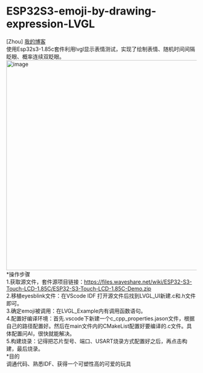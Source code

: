 # ESP32S3-emoji-by-drawing-expression-LVGL
[Zhou]
[我的博客](http://blog.csdn.net/guodongxiaren "悬停显示")  
使用Esp32s3-1.85c套件利用lvgl显示表情测试，实现了绘制表情、随机时间间隔眨眼、概率连续双眨眼。<br>
<img width="510" height="556" alt="image" src="https://github.com/user-attachments/assets/417b158c-1191-4be2-9f00-189ab3d1d77d" /><br>
*操作步骤<br>
1.获取源文件，套件源项目链接：https://files.waveshare.net/wiki/ESP32-S3-Touch-LCD-1.85C/ESP32-S3-Touch-LCD-1.85C-Demo.zip<br>
2.移植eyesblink文件：在VScode IDF 打开源文件后找到LVGL_UI新建.c和.h文件即可。<br>
3.确定emoji被调用：在LVGL_Example内有调用函数语句。<br>
4.配置好编译环境：首先.vscode下新建一个c_cpp_properties.jason文件，根据自己的路径配置好。然后在main文件内的CMakeList配置好要编译的.c文件。具体配置问AI，很快就能解决。<br>
5.构建烧录：记得把芯片型号、端口、USART烧录方式配置好之后，再点击构建，最后烧录。<br>
*目的<br>
调通代码、熟悉IDF、获得一个可塑性高的可爱的玩具<br>
